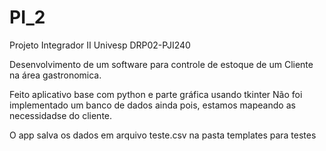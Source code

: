 # PI_2
Projeto Integrador II Univesp DRP02-PJI240

Desenvolvimento de um software para controle de estoque de
um Cliente na área gastronomica.

Feito aplicativo base com python e parte gráfica usando tkinter 
Não foi implementado um banco de dados ainda pois, estamos mapeando 
as necessidadse do cliente.

O app salva os dados em arquivo teste.csv na pasta templates para testes


